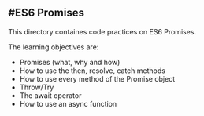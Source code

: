 ## #ES6 Promises

This directory containes code practices on ES6 Promises.

The learning objectives are:
* Promises (what, why and how)
* How to use the then, resolve, catch methods
* How to use every method of the Promise object
* Throw/Try
* The await operator
* How to use an async function
